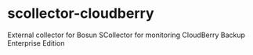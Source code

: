 # scollector-cloudberry
External collector for Bosun SCollector for monitoring CloudBerry Backup Enterprise Edition
